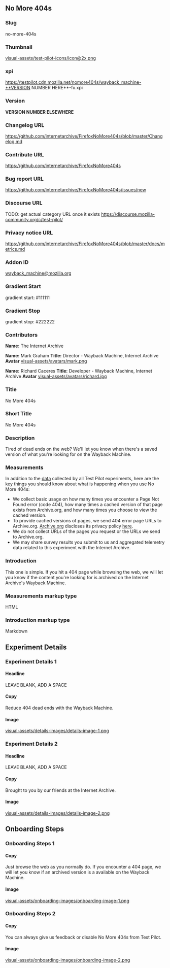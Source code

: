 ## No More 404s

### Slug
no-more-404s

### Thumbnail
[visual-assets/test-pilot-icons/icon@2x.png](visual-assets/test-pilot-icons/icon@2x.png)

### xpi
https://testpilot.cdn.mozilla.net/nomore404s/wayback_machine-**VERSION NUMBER HERE**-fx.xpi

### Version
**VERSION NUMBER ELSEWHERE**

### Changelog URL
https://github.com/internetarchive/FirefoxNoMore404s/blob/master/Changelog.md

### Contribute URL
https://github.com/internetarchive/FirefoxNoMore404s

### Bug report URL
https://github.com/internetarchive/FirefoxNoMore404s/issues/new

### Discourse URL
TODO: get actual category URL once it exists
https://discourse.mozilla-community.org/c/test-pilot/

### Privacy notice URL
https://github.com/internetarchive/FirefoxNoMore404s/blob/master/docs/metrics.md

### Addon ID
wayback_machine@mozilla.org

### Gradient Start
gradient start: #111111

### Gradient Stop
gradient stop: #222222

### Contributors

**Name:** The Internet Archive


**Name:** Mark Graham
**Title:** Director - Wayback Machine, Internet Archive
**Avatar** [visual-assets/avatars/mark.png](visual-assets/avatars/mark.png)

**Name:** Richard Caceres
**Title:** Developer - Wayback Machine, Internet Archive
**Avatar** [visual-assets/avatars/richard.jpg](visual-assets/avatars/richard.jpg)

### Title
No More 404s

### Short Title
No More 404s

### Description
Tired of dead ends on the web? We'll let you know when there's a saved version of what you're looking for on the Wayback Machine.

### Measurements
In addition to the <a href="https://testpilot.firefox.com/privacy" target="_blank">data</a> collected by all Test Pilot experiments, here are the key things you should know about what is happening when you use No More 404s:
<ul>
<li>We collect basic usage on how many times you encounter a Page Not Found error (code 404), how many times a cached version of that page exists from Archive.org, and how many times you choose to view the cached version.</li>
<li>To provide cached versions of pages, we send 404 error page URLs to Archive.org. <a href="https://archive.org/" target=_blank">Archive.org</a> discloses its privacy policy <a href="https://archive.org/about/terms.php" target="blank">here</a>.</li>
<li>We do not  collect  URLs of the pages you request or the URLs we send to Archive.org.</li>
<li>We may share survey results you submit to us and aggregated telemetry data related to this experiment with the Internet Archive.</li>
</ul>

### Introduction
This one is simple. If you hit a 404 page while browsing the web, we will let you know if the content you're looking for is archived on the Internet Archive's Wayback Machine.

### Measurements markup type
HTML

### Introduction markup type
Markdown

## Experiment Details

### Experiment Details 1

#### Headline
LEAVE BLANK, ADD A SPACE

#### Copy 
Reduce 404 dead ends with the Wayback Machine.

#### Image
[visual-assets/details-images/details-image-1.png](visual-assets/details-images/details-image-1.png)

### Experiment Details 2

#### Headline
LEAVE BLANK, ADD A SPACE

#### Copy 
Brought to you by our friends at the Internet Archive.

#### Image
[visual-assets/details-images/details-image-2.png](visual-assets/details-images/details-image-2.png)

## Onboarding Steps

### Onboarding Steps 1

#### Copy 
Just browse the web as you normally do. If you encounter a 404 page, we will let you know if an archived version is a available on the Wayback Machine.

#### Image
[visual-assets/onboarding-images/onboarding-image-1.png](visual-assets/onboarding-images/onboarding-image-1.png)

### Onboarding Steps 2

#### Copy 
You can always give us feedback or disable No More 404s from Test Pilot.

#### Image
[visual-assets/onboarding-images/onboarding-image-2.png](visual-assets/onboarding-images/onboarding-image-2.png)



